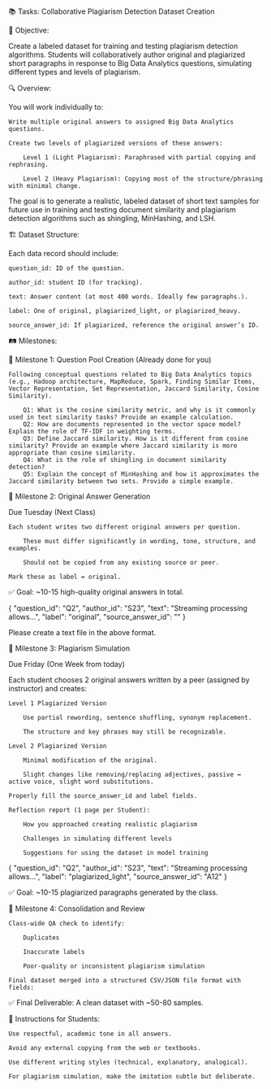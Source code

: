 📚 Tasks: Collaborative Plagiarism Detection Dataset Creation

🧠 Objective:

Create a labeled dataset for training and testing plagiarism detection algorithms. Students will collaboratively author original and plagiarized short paragraphs in response to Big Data Analytics questions, simulating different types and levels of plagiarism.

🔍 Overview:

You will work individually to:

    Write multiple original answers to assigned Big Data Analytics questions.

    Create two levels of plagiarized versions of these answers:

        Level 1 (Light Plagiarism): Paraphrased with partial copying and rephrasing.

        Level 2 (Heavy Plagiarism): Copying most of the structure/phrasing with minimal change.

The goal is to generate a realistic, labeled dataset of short text samples for future use in training and testing document similarity and plagiarism detection algorithms such as shingling, MinHashing, and LSH.


🏗️ Dataset Structure:

Each data record should include:

    question_id: ID of the question.

    author_id: student ID (for tracking).

    text: Answer content (at most 400 words. Ideally few paragraphs.).

    label: One of original, plagiarized_light, or plagiarized_heavy.

    source_answer_id: If plagiarized, reference the original answer’s ID.

🛤️ Milestones:

🔹 Milestone 1: Question Pool Creation (Already done for you)

    Following conceptual questions related to Big Data Analytics topics (e.g., Hadoop architecture, MapReduce, Spark, Finding Similar Items, Vector Representation, Set Representation, Jaccard Similarity, Cosine Similarity).
        
        Q1: What is the cosine similarity metric, and why is it commonly used in text similarity tasks? Provide an example calculation.
        Q2: How are documents represented in the vector space model? Explain the role of TF-IDF in weighting terms.
        Q3: Define Jaccard similarity. How is it different from cosine similarity? Provide an example where Jaccard similarity is more appropriate than cosine similarity.
        Q4: What is the role of shingling in document similarity detection?
        Q5: Explain the concept of MinHashing and how it approximates the Jaccard similarity between two sets. Provide a simple example.


🔹 Milestone 2: Original Answer Generation

Due Tuesday (Next Class)

    Each student writes two different original answers per question.

        These must differ significantly in wording, tone, structure, and examples.

        Should not be copied from any existing source or peer.

    Mark these as label = original.

✅ Goal: ~10-15 high-quality original answers in total.

{
  "question_id": "Q2",
  "author_id": "S23",
  "text": "Streaming processing allows...",
  "label": "original",
  "source_answer_id": ""
}

Please create a text file in the above format.

🔹 Milestone 3: Plagiarism Simulation

Due Friday (One Week from today)

Each student chooses 2 original answers written by a peer (assigned by instructor) and creates:

    Level 1 Plagiarized Version

        Use partial rewording, sentence shuffling, synonym replacement.

        The structure and key phrases may still be recognizable.

    Level 2 Plagiarized Version

        Minimal modification of the original.

        Slight changes like removing/replacing adjectives, passive ↔ active voice, slight word substitutions.

    Properly fill the source_answer_id and label fields.

    Reflection report (1 page per Student):

        How you approached creating realistic plagiarism

        Challenges in simulating different levels

        Suggestions for using the dataset in model training
{
  "question_id": "Q2",
  "author_id": "S23",
  "text": "Streaming processing allows...",
  "label": "plagiarized_light",
  "source_answer_id": "A12"
}


✅ Goal: ~10-15 plagiarized paragraphs generated by the class.


🔹 Milestone 4: Consolidation and Review

    Class-wide QA check to identify:

        Duplicates

        Inaccurate labels

        Poor-quality or inconsistent plagiarism simulation

    Final dataset merged into a structured CSV/JSON file format with fields:


✅ Final Deliverable: A clean dataset with ~50-80 samples.




📌 Instructions for Students:

    Use respectful, academic tone in all answers.

    Avoid any external copying from the web or textbooks.

    Use different writing styles (technical, explanatory, analogical).

    For plagiarism simulation, make the imitation subtle but deliberate.